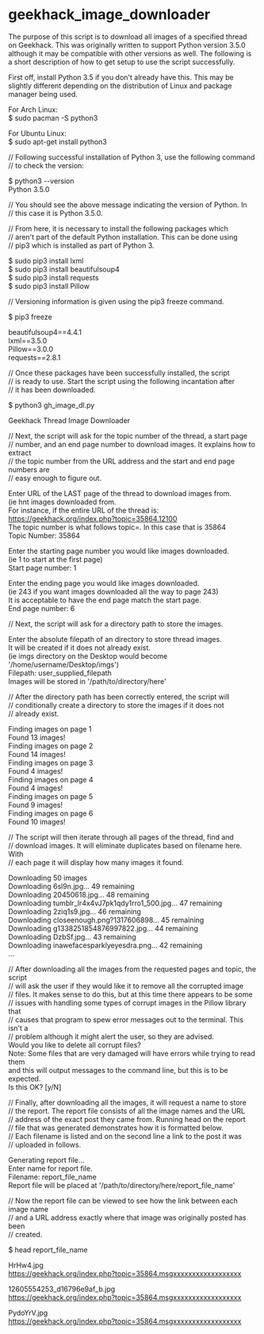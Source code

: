 # geekhack_image_downloader
The purpose of this script is to download all images of a specified thread  
on Geekhack. This was originally written to support Python version 3.5.0  
although it may be compatible with other versions as well. The following is  
a short description of how to get setup to use the script successfully.  

First off, install Python 3.5 if you don't already have this. This may be  
slightly different depending on the distribution of Linux and package  
manager being used.  

For Arch Linux:  
$ sudo pacman -S python3  

For Ubuntu Linux:  
$ sudo apt-get install python3  

// Following successful installation of Python 3, use the following command   
// to check the version:  

$ python3 --version  
Python 3.5.0  

// You should see the above message indicating the version of Python. In  
// this case it is Python 3.5.0.  

// From here, it is necessary to install the following packages which  
// aren't part of the default Python installation. This can be done using  
// pip3 which is installed as part of Python 3.  

$ sudo pip3 install lxml  
$ sudo pip3 install beautifulsoup4  
$ sudo pip3 install requests  
$ sudo pip3 install Pillow

// Versioning information is given using the pip3 freeze command.  

$ pip3 freeze  

beautifulsoup4==4.4.1  
lxml==3.5.0  
Pillow==3.0.0  
requests==2.8.1  

// Once these packages have been successfully installed, the script  
// is ready to use. Start the script using the following incantation after  
// it has been downloaded.  

$ python3 gh_image_dl.py  

Geekhack Thread Image Downloader  

// Next, the script will ask for the topic number of the thread, a start page  
// number, and an end page number to download images. It explains how to extract  
// the topic number from the URL address and the start and end page numbers are  
// easy enough to figure out.  

Enter URL of the LAST page of the thread to download images from.  
(ie hnt images downloaded from.  
For instance, if the entire URL of the thread is:  
https://geekhack.org/index.php?topic=35864.12100  
The topic number is what follows topic=. In this case that is 35864  
Topic Number:  35864  

Enter the starting page number you would like images downloaded.  
(ie 1 to start at the first page)  
Start page number: 1  

Enter the ending page you would like images downloaded.  
(ie 243 if you want images downloaded all the way to page 243)  
It is acceptable to have the end page match the start page.  
End page number: 6  

// Next, the script will ask for a directory path to store the images.  

Enter the absolute filepath of an directory to store thread images.  
It will be created if it does not already exist.  
(ie imgs directory on the Desktop would become '/home/username/Desktop/imgs')  
Filepath: user_supplied_filepath  
Images will be stored in '/path/to/directory/here'  

// After the directory path has been correctly entered, the script will  
// conditionally create a directory to store the images if it does not  
// already exist.  

Finding images on page 1  
Found 13 images!  
Finding images on page 2  
Found 14 images!  
Finding images on page 3  
Found 4 images!  
Finding images on page 4  
Found 4 images!  
Finding images on page 5  
Found 9 images!  
Finding images on page 6  
Found 10 images!  

// The script will then iterate through all pages of the thread, find and  
// download images. It will eliminate duplicates based on filename here. With  
// each page it will display how many images it found.  

Downloading 50 images  
Downloading 6sl9n.jpg... 49 remaining  
Downloading 20450618.jpg... 48 remaining  
Downloading tumblr_lr4x4vJ7pk1qdy1rro1_500.jpg... 47 remaining  
Downloading 2ziq1s9.jpg... 46 remaining  
Downloading closeenough.png?1317606898... 45 remaining  
Downloading g1338251854876997822.jpg... 44 remaining  
Downloading DzbSf.jpg... 43 remaining  
Downloading inawefacesparklyeyesdra.png... 42 remaining  
...  

// After downloading all the images from the requested pages and topic, the script  
// will ask the user if they would like it to remove all the corrupted image  
// files. It makes sense to do this, but at this time there appears to be some  
// issues with handling some types of corrupt images in the Pillow library that  
// causes that program to spew error messages out to the terminal. This isn't a  
// problem although it might alert the user, so they are advised.  
Would you like to delete all corrupt files?  
Note: Some files that are very damaged will have errors while trying to read them  
 and this will output messages to the command line, but this is to be expected.  
Is this OK? [y/N]  

// Finally, after downloading all the images, it will request a name to store  
// the report. The report file consists of all the image names and the URL  
// address of the exact post they came from. Running head on the report  
// file that was generated demonstrates how it is formatted below.  
// Each filename is listed and on the second line a link to the post it was  
// uploaded in follows.  

Generating report file...  
Enter name for report file.  
Filename: report_file_name  
Report file will be placed at '/path/to/directory/here/report_file_name'  

// Now the report file can be viewed to see how the link between each image name  
// and a URL address exactly where that image was originally posted has been  
// created.  

$ head report_file_name  

HrHw4.jpg  
 https://geekhack.org/index.php?topic=35864.msgxxxxxxxxxxxxxxxxxx  

12605554253_d16796e9af_b.jpg  
 https://geekhack.org/index.php?topic=35864.msgxxxxxxxxxxxxxxxxxx  

PydoYrV.jpg  
 https://geekhack.org/index.php?topic=35864.msgxxxxxxxxxxxxxxxxxx  

